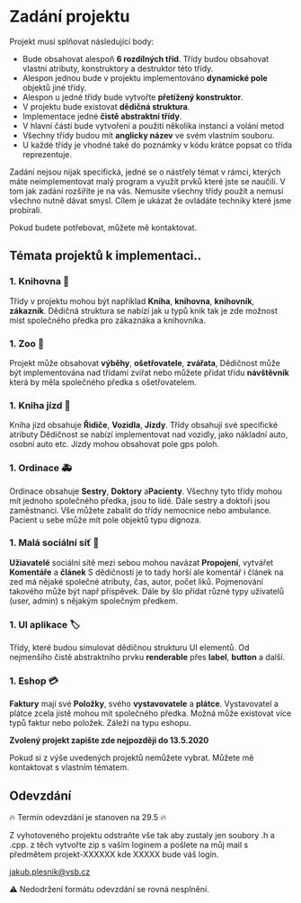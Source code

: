 # Zadání projektu 

Projekt musí splňovat následující body:

* Bude obsahovat alespoň **6 rozdílných tříd**. Třídy budou obsahovat vlastní atributy, konstruktory a destruktor této třídy.
* Alespon jednou bude v projektu implementováno **dynamické pole** objektů jiné třídy.
* Alespon u jedné třídy bude vytvořte **přetížený konstruktor**.
* V projektu bude existovat **dědičná struktura**. 
* Implementace jedné **čistě abstraktní třídy**.
* V hlavní části bude vytvoření a použití několika instancí a volání metod
* Všechny třídy budou mít **anglicky název** ve svém vlastním souboru. 
* U každé třídy je vhodné také do poznámky v kódu krátce popsat co třída reprezentuje.

Zadání nejsou nijak specifická, jedné se o nástřely témat v rámci, kterých máte neimplementovat malý program a využít prvků které jste se naučili. V tom jak zadání rozšíříte je na vás. Nemusíte všechny třídy použít a nemusí všechno nutně dávat smysl. Cílem je ukázat že ovládáte techniky které jsme probírali.

Pokud budete potřebovat, můžete mě kontaktovat.

## Témata projektů k implementaci.. 

### 1. Knihovna :book:
Třídy v projektu mohou být například **Kniha**, **knihovna**, **knihovník**, **zákazník**. 
Dědičná struktura se nabízí jak u typů knik tak je zde možnost míst společného předka pro zákaznáka a knihovníka.

### 1. Zoo :lion:
Projekt může obsahovat **výběhy**, **ošetřovatele**, **zvářata**, 
Dědičnost může být implementována nad třídami zvířat nebo můžete přidat třídu **návštěvník** která by měla společného předka s ošetřovatelem. 

### 1. Kniha jízd :car:
Kniha jízd obsahuje **Řidiče**, **Vozidla**, **Jízdy**. Třídy obsahují své specifické atributy
Dědičnost se nabízí implementovat nad vozidly, jako nákladní auto, osobní auto etc. Jízdy mohou obsahovat pole gps poloh.

### 1. Ordinace :ambulance:
Ordinace obsahuje **Sestry**, **Doktory** a**Pacienty**. Všechny tyto třídy mohou mít jednoho společného předka, jsou to lidé. Dále sestry a doktoři jsou zaměstnanci. Vše můžete zabalit do třídy nemocnice nebo ambulance. Pacient u sebe může mít pole objektů typu dignoza.

### 1. Malá sociální síť :couple:
**Užiavatelé** sociální sítě mezi sebou mohou navázat **Propojení**, vytvářet **Komentáře** a **článek**
S dědičností je to tady horší ale komentář i článek na zed má nějaké společné atributy, čas, autor, počet liků. Pojmenování takového může být např příspěvek. Dále by šlo přidat různé typy uživatelů (user, admin) s nějakým společným předkem.

### 1. UI aplikace :label:
Třídy, které budou simulovat dědičnou strukturu UI elementů. Od nejmenšího čistě abstraktního prvku **renderable** přes **label**, **button** a další. 

### 1. Eshop :credit_card:
**Faktury** mají své **Položky**, svého **vystavovatele** a **plátce**. Vystavovatel a plátce zcela jistě mohou mít společného předka. Možná může existovat více typů faktur nebo položek. Záleží na typu eshopu.

**Zvolený projekt zapište zde nejpozději do 13.5.2020**

Pokud si z výše uvedených projektů nemůžete vybrat. Můžete mě kontaktovat s vlastním tématem.

## Odevzdání

:fire: Termín odevzdání je stanoven na 29.5 :fire:

Z vyhotoveného projektu odstraňte vše tak aby zustaly jen soubory .h a .cpp. z těch vytvořte zip s vaším loginem a pošlete na můj mail s předmětem projekt-XXXXXX kde XXXXX bude váš login. 

jakub.plesnik@vsb.cz

:warning: Nedodržení formátu odevzdání se rovná nesplnění. 


